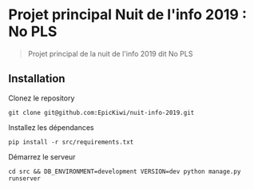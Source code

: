 # Projet principal Nuit de l'info 2019 : No PLS

> Projet principal de la nuit de l'info 2019 dit No PLS

## Installation

Clonez le repository

```
git clone git@github.com:EpicKiwi/nuit-info-2019.git
```

Installez les dépendances

```
pip install -r src/requirements.txt
```

Démarrez le serveur
```
cd src && DB_ENVIRONMENT=development VERSION=dev python manage.py runserver
```
